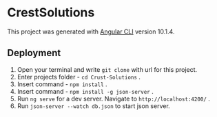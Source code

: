 # CrestSolutions

This project was generated with [Angular CLI](https://github.com/angular/angular-cli) version 10.1.4.

## Deployment
1. Open your terminal and write  `git clone`  with url for this project.
2. Enter projects folder -  `cd Crust-Solutions` .
3. Insert command -  `npm install` .
4. Insert command -  `npm install -g json-server` .
5. Run  `ng serve`  for a dev server. Navigate to  `http://localhost:4200/` .
6. Run  `json-server --watch db.json`  to start json server.

